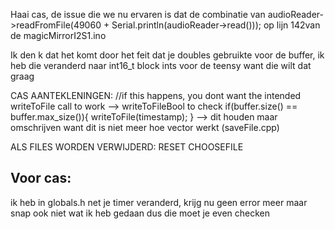 Haai cas, de issue die we nu ervaren is dat de combinatie van audioReader->readFromFile(49060 + Serial.println(audioReader->read())); op lijn 142van de magicMirrorI2S1.ino

Ik den k dat het komt door het feit dat je doubles gebruikte voor de buffer, ik heb die veranderd naar int16_t block ints voor de teensy want die wilt dat graag


CAS AANTEKLENINGEN:
  //if this happens, you dont want the intended writeToFile call to work --> writeToFileBool to check
  if(buffer.size() == buffer.max_size()){
    writeToFile(timestamp);
  } --> dit houden maar omschrijven want dit is niet meer hoe vector werkt (saveFile.cpp)
  
  
ALS FILES WORDEN VERWIJDERD:
RESET CHOOSEFILE

## Voor cas:
ik heb in globals.h net je timer veranderd, krijg nu geen error meer maar snap ook niet wat ik heb gedaan dus die moet je even checken


